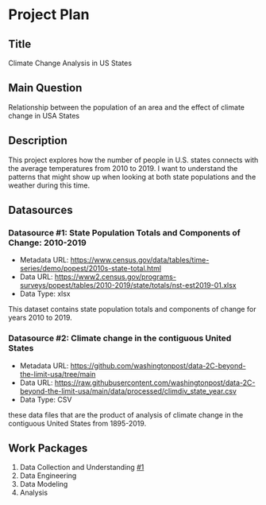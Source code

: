 # Project Plan

## Title
Climate Change Analysis in US States 

## Main Question

Relationship between the population of an area and the effect of climate change in USA States

## Description

This project explores how the number of people in U.S. states connects with the average temperatures from 2010 to 2019. I want to understand the patterns that might show up when looking at both state populations and the weather during this time.



## Datasources

### Datasource #1: State Population Totals and Components of Change: 2010-2019
* Metadata URL: https://www.census.gov/data/tables/time-series/demo/popest/2010s-state-total.html
* Data URL: https://www2.census.gov/programs-surveys/popest/tables/2010-2019/state/totals/nst-est2019-01.xlsx
* Data Type: xlsx

This dataset contains state population totals and components of change for years 2010 to 2019.  

### Datasource #2: Climate change in the contiguous United States

* Metadata URL: https://github.com/washingtonpost/data-2C-beyond-the-limit-usa/tree/main
* Data URL: https://raw.githubusercontent.com/washingtonpost/data-2C-beyond-the-limit-usa/main/data/processed/climdiv_state_year.csv
* Data Type: CSV

these data files that are the product of analysis of climate change in the contiguous United States from 1895-2019.

## Work Packages

<!-- List of work packages ordered sequentially, each pointing to an issue with more details. -->

1. Data Collection and Understanding [#1][i1]
2. Data Engineering
3. Data Modeling
4. Analysis

[i1]: https://github.com/jvalue/made-template/issues/1

